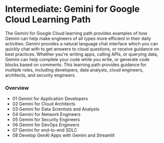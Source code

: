 # Intermediate: Gemini for Google Cloud Learning Path
The Gemini for Google Cloud learning path provides examples of how Gemini can help make engineers of all types more efficient in their daily activities. Gemini provides a natural language chat interface which you can quickly chat with to get answers to cloud questions, or receive guidance on best practices. Whether you're writing apps, calling APIs, or querying data, Gemini can help complete your code while you write, or generate code blocks based on comments. This learning path provides guidance for multiple roles, including developers, data analysts, cloud engineers, architects, and security engineers.

### Overview
- 01 Gemini for Application Developers
- 02 Gemini for Cloud Architects
- 03 Gemini for Data Scientists and Analysts
- 04 Gemini for Network Engineers
- 05 Gemini for Security Engineers
- 06 Gemini for DevOps Engineers
- 07 Gemini for end-to-end SDLC
- 08 Develop GenAI Apps with Gemini and Streamlit
